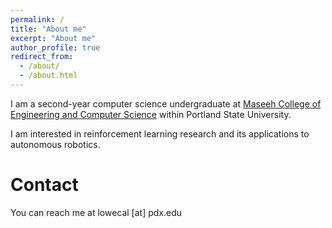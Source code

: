 ```yaml
---
permalink: /
title: "About me"
excerpt: "About me"
author_profile: true
redirect_from: 
  - /about/
  - /about.html
---
```


I am a second-year computer science undergraduate at [Maseeh College of Engineering and Computer Science](https://www.pdx.edu/engineering/) within Portland State University.

I am interested in reinforcement learning research and its applications to autonomous robotics.

Contact
=====
You can reach me at lowecal [at] pdx.edu
